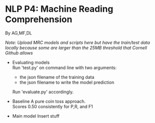 # NLP P4: Machine Reading Comprehension

By AG,MF,DL

_Note: Upload MRC models and scripts here but have the train/test data locally because some are larger than the 25MB threshold that Cornell Github allows_

- Evaluating models  
   Run 'test.py' on command line with two arguments:
   + the json filename of the training data
   + the json filename to write the model prediction
   
   Run 'evaluate.py' accordingly.

- Baseline
   A pure coin toss approach.  
   Scores 0.50 consistently for P,R, and F1

- Main model
   Insert stuff
